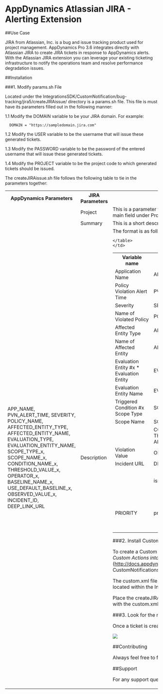 # AppDynamics Atlassian JIRA - Alerting Extension

##Use Case

JIRA from Atlassian, Inc. is a bug and issue tracking product used for project management. AppDynamics Pro 3.6 integrates directly with Atlassian JIRA to create JIRA tickets in response to AppDynamics alerts. With the Atlassian JIRA extension you can leverage your existing ticketing infrastructure to notify the operations team and resolve performance degradation issues.

##Installation


###1. Modify params.sh File

   Located under the IntegrationsSDK/CustomNotification/bug-tracking/jira5/createJIRAissue/ directory is a params.sh file. This file is must have its parameters filled out in the following manner:

   1.1 Modify the DOMAIN variable to be your JIRA domain. For example: 
   
      DOMAIN = "https://sampledomain.jira.com"

   1.2 Modify the USER variable to be the username that will issue these generated tickets.

   1.3 Modify the PASSWORD variable to be the password of the entered username that will issue these generated tickets.

   1.4 Modify the PROJECT variable to be the project code to which generated tickets should be issued.
   
   The createJIRAissue.sh file follows the following table to tie in the parameters together:

<table>
<tr>
  <th>AppDynamics Parameters
	</th>
	<th> JIRA Parameters
	</th>
	<th>Comments
	</th>
</tr>	
	<tr>
	<td>
	</td>
	<td> Project
	</td>
	<td>This is a parameter that helps identify which project in the desired JIRA domain to use. The main field under Project to use is key.
	</td>
</tr>
	<tr>
	<td>
	</td>
	<td> Summary
	</td>
	<td>This is a short description of what the new ticket will display in list form.
	</td>

</tr>

<tr>
	<td>APP_NAME, PVN_ALERT_TIME, SEVERITY, POLICY_NAME, AFFECTED_ENTITY_TYPE, AFFECTED_ENTITY_NAME, EVALUATION_TYPE, EVALUATION_ENTITY_NAME, SCOPE_TYPE_x, SCOPE_NAME_x, CONDITION_NAME_x, THRESHOLD_VALUE_x, OPERATOR_x, BASELINE_NAME_x, USE_DEFAULT_BASELINE_x, OBSERVED_VALUE_x, INCIDENT_ID, DEEP_LINK_URL
	</td>
	<td>Description
	</td>
	<td>The format is as follows for the following Policy Violation
Parameters:
	<table>
		<tr>	
			<th>Variable name
			</th>
			<th>Variable value
			</th>
		</tr>
		<tr>	
	<td>Application Name
	</td>
	<td>APP_NAME
	</td>
	
</tr>
<tr>	
	<td>Policy Violation Alert Time
	</td>
	<td>PVN_ALERT_TIME
	</td>
	
</tr>
<tr>
	<td>Severity
	</td>
	<td>SEVERITY
	</td>
	
</tr>
<tr>
	<td>Name of Violated Policy
	</td>
	<td>POLICY_NAME
	</td>
	
</tr>
<tr>
	<td>Affected Entity Type
	</td>
	<td>AFFECTED_ENTITY_TYPE
	</td>
	
</tr>
<tr>	
	<td>Name of Affected Entity
	</td>
	<td>AFFECTED_ENTITY_NAME
	</td>
	
</tr>
<tr>
	<td>Evaluation Entity #x * Evaluation Entity
	</td>
	<td>EVALUATION_TYPE
	</td>
	
</tr>
<tr>
	<td>Evaluation Entity Name
	</td>
	<td>EVALUATION_ENTITY_NAME
	</td>
	
</tr>
<tr>
	<td>Triggered Condition #x Scope Type
	</td>
	<td>SCOPE_TYPE_x
	</td>
	
</tr>
<tr>	
	<td>Scope Name
	</td>
	<td>SCOPE_NAME_x
	</td>
	
</tr>
<tr>
	<td>
	</td>
	<td>CONDITION_NAME_x OPERATOR_x THRESHOLD_VALUE_x (this is for
    ABSOLUTE conditions)
	</td>
	
</tr>
<tr>
	<td>Violation Value
	</td>
	<td>OBSERVED_VALUE_x
	</td>
	
</tr>
<tr>
	<td>Incident URL
	</td>
	<td>DEEP_LINK_URL + INCIDENT_ID
	</td>
	
</tr>


	</table>
	</td>
	
</tr>
<tr>	
	<td>
	</td>
	<td>issuetype
	</td>
	<td>We use the "name" "Bug" to signify that we are auto
generating a bug due to the Policy Violation.
	</td>
	
</tr>
<tr>
	<td>PRIORITY
	</td>
	<td>priority
	</td>
	<td>This may range depending on how your JIRA priorities are set. However if
the P1, P2, P3, P4, P5 convention for priorities are used for priorities
then simply append a P to the front of PRIORITY.
	</td>
	
</tr>
</table>


###2. Install Custom Actions

To create a Custom Action, first refer to the AppDynamics Pro 3.6 documentation:
[*Installing Custom Actions into the Controller*]
(http://docs.appdynamics.com/display/PRO12S/Configure+Custom+Notifications#Configure
CustomNotifications-InstallingCustomActionsontheController) (login required).

The custom.xml file and createJIRAissue directory used for this
custom notification are located within
the IntegrationsSDK/CustomNotification/bug-tracking/jira5 directory.

Place the createJIRAissue directory (containing params.sh and createJIRAissue.sh), along with the custom.xml file, into the
\<controller_home>/custom/actions/ directory.

###3. Look for the newest created issue in JIRA

Once a ticket is created and you click its summary you can see the details in JIRA:

![](https://github.com/Appdynamics/appdynamics-docs/blob/master/images/jira_ticket_summary.png)

##Contributing

Always feel free to fork and contribute any changes directly via GitHub.


##Support

For any support questions, please contact ace@appdynamics.com.
